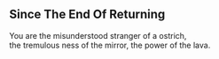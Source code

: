 Since The End Of Returning
--------------------------
You are the misunderstood stranger of a ostrich,  
the tremulous ness of the mirror, the power of the lava.  
